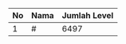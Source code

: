 | No | Nama            | Jumlah Level |
|----|-----------------|--------------|
| 1  | #    |    6497        |
